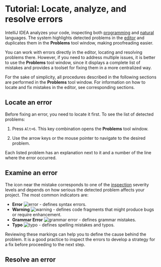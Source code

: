 # Tutorial: Locate, analyze, and resolve errors

IntelliJ IDEA analyzes your code, inspecting both [programming](https://www.jetbrains.com/help/idea/code-inspection.html) and [natural](https://www.jetbrains.com/help/idea/proofreading.html) languages. The system highlights detected problems in the [editor](https://www.jetbrains.com/help/idea/guided-tour-around-the-user-interface.html?keymap=primary_windows) and duplicates them in the **Problems** tool window, making proofreading easier.

You can work with errors directly in the editor, locating and resolving problems there. However, if you need to address multiple issues, it is better to use the **Problems** tool window, since it displays a complete list of mistakes and provides a toolset for fixing them in a more centralized way. 

For the sake of simplicity, all procedures described in the following sections are performed in the **Problems** tool window. For information on how to locate and fix mistakes in the editor, see corresponding sections.

## Locate an error

Before fixing an error, you need to locate it first. To see the list of detected problems:

1. Press `Alt+6`. This key combination opens the **Problems** tool window.

2. Use the arrow keys or the mouse pointer to navigate to the desired problem.

Each listed problem has an explanation next to it and a number of the line where the error occurred.

## Examine an error

The icon near the mistake corresponds to one of the [inspection](https://www.jetbrains.com/help/idea/code-inspection.html) severity levels and depends on how serious the detected problem affects your project. The most common indicators are:

- **Error** ![error](https://resources.jetbrains.com/help/img/idea/2022.2/app.general.balloonError.svg) - defines syntax errors.
- **Warning** ![warning](https://resources.jetbrains.com/help/img/idea/2022.2/app.general.warning.svg) - defines code fragments that might produce bugs or require enhancement.
- **Grammar Error** ![grammar error](https://resources.jetbrains.com/help/img/idea/2022.2/grazie.icons.grammarError.svg) - defines grammar mistakes.
- **Typo** ![typo](https://resources.jetbrains.com/help/img/idea/2022.2/app.general.inspectionsTypos.svg) - defines spelling mistakes and typos.

Reviewing these markings can help you to define the cause behind the problem. It is a good practice to inspect the errors to develop a strategy for a fix before proceeding to the next step.

## Resolve an error


